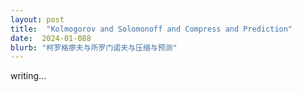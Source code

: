 ```yaml
---
layout: post
title:  "Kolmogorov and Solomonoff and Compress and Prediction"
date:  2024-01-088
blurb: "柯罗格廖夫与所罗门诺夫与压缩与预测"
---
```


writing...